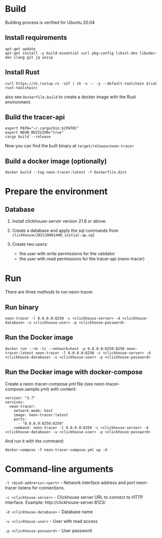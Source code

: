 # Build
Building process is verified for Ubuntu 20.04

## Install requirements
    apt-get update
    apt-get install -y build-essential curl pkg-config libssl-dev libudev-dev clang git jq unzip

## Install Rust 
    curl https://sh.rustup.rs -sSf | sh -s -- -y --default-toolchain $(cat rust-toolchain)
    
also see `Dockerfile.build` to create a docker image with the Rust environment.

## Build the tracer-api
    export PATH="~/.cargo/bin:${PATH}"
    export NEON_REVISION="true"
    cargo build --release

Now you can find the built binary at `target/release/neon-tracer`

## Build a docker image (optionally)
    docker build --tag neon-tracer:latest -f Dockerfile.dist

# Prepare the environment

## Database

1. Install clickhouse-server version 21.8 or above.

2. Create a database and apply the sql commands from `clickhouse/202110061400_initial.up.sql`

3. Create two users:
    - the user with write permissions for the validator
    - the user with read permissions for the tracer-api (neon-tracer)


# Run

There are three methods to run neon-tracer.

## Run binary
    neon-tracer -l 0.0.0.0:8250 -c <clickhouse-server> -d <clickhouse-database> -u <clickhouse-user> -p <clickhouse-password>

## Run the Docker image
    docker run --rm -ti --network=host -p 0.0.0.0:8250:8250 neon-tracer:latest neon-tracer -l 0.0.0.0:8250 -c <clickhouse-server> -d <clickhouse-database> -u <clickhouse-user> -p <clickhouse-password>

## Run the Docker image with docker-compose
Create a neon-tracer-compose.yml file (see neon-tracer-compose.sample.yml) with content:

    version: "3.7"
    services:
      neon-tracer:
        network_mode: host
        image: neon-tracer:latest
        ports:
          - "0.0.0.0:8250:8250"
        command: neon-tracer -l 0.0.0.0:8250 -c <clickhouse-server> -d <clickhouse-database> -u <clickhouse-user> -p <clickhouse-password>

And run it with the command:

    docker-compose -f neon-tracer-compose.yml up -d


# Command-line arguments

`-l <bind-addrerss>:<port>` - Network interface address and port neon-tracer listens for connections.

`-c <clickhouse-server>` - Clickhouse server URL to connect to HTTP interface.
Example: http://clickhouse-server:8123/

`-d <clickhouse-database>` - Database name

`-u <clickhouse-user>` - User with read access

`-p <clickhouse-password>` - User password

